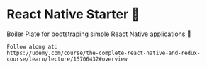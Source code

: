# React Native Starter 🥳 

Boiler Plate for bootstraping simple React Native applications 🚀 

```
Follow along at:
https://udemy.com/course/the-complete-react-native-and-redux-course/learn/lecture/15706432#overview 
```
